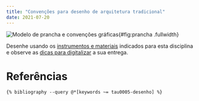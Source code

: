 ```yaml
---
title: "Convenções para desenho de arquitetura tradicional"
date: 2021-07-20
---
```


![Modelo de prancha e convenções gráficas](){#fig:prancha .fullwidth}

Desenhe usando os [instrumentos e materiais](materiais.md) indicados
para esta disciplina e observe as
[dicas para digitalizar](digitalizar.md) a sua entrega.

# Referências #

```{=html}
{% bibliography --query @*[keywords ~= tau0005-desenho] %}
```

